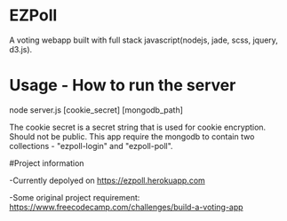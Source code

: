 # EZPoll
A voting webapp built with full stack javascript(nodejs, jade, scss, jquery, d3.js).

# Usage - How to run the server
node server.js [cookie_secret] [mongodb_path]


The cookie secret is a secret string that is used for cookie encryption. Should not be public.
This app require the mongodb to contain two collections - "ezpoll-login" and "ezpoll-poll".


#Project information

-Currently depolyed on https://ezpoll.herokuapp.com


-Some original project requirement: https://www.freecodecamp.com/challenges/build-a-voting-app
